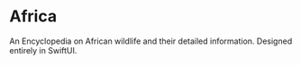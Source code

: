 # Africa

An Encyclopedia on African wildlife and their detailed information. Designed entirely in SwiftUI.
